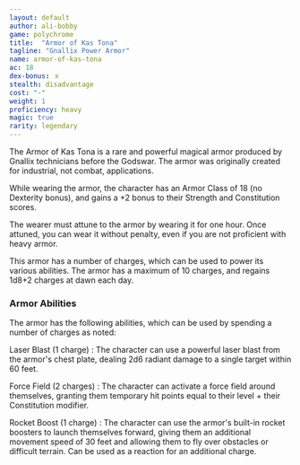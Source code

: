 ```yaml
---
layout: default
author: ali-bobby
game: polychrome
title:  "Armor of Kas Tona"
tagline: "Gnallix Power Armor"
name: armor-of-kas-tona
ac: 18
dex-bonus: ｘ
stealth: disadvantage
cost: "-"
weight: 1
proficiency: heavy
magic: true
rarity: legendary
---
```


The Armor of Kas Tona is a rare and powerful magical armor produced by Gnallix technicians before the Godswar. The armor was originally created for industrial, not combat, applications.

While wearing the armor, the character has an Armor Class of 18 (no Dexterity bonus), and gains a +2 bonus to their Strength and Constitution scores.

The wearer must attune to the armor by wearing it for one hour. Once attuned, you can wear it without penalty, even if you are not proficient with heavy armor.

This armor has a number of charges, which can be used to power its various abilities. The armor has a maximum of 10 charges, and regains 1d8+2 charges at dawn each day.

### Armor Abilities
The armor has the following abilities, which can be used by spending a number of charges as noted:

Laser Blast (1 charge)
: The character can use a powerful laser blast from the armor's chest plate, dealing 2d6 radiant damage to a single target within 60 feet.

Force Field (2 charges)
: The character can activate a force field around themselves, granting them temporary hit points equal to their level + their Constitution modifier.

Rocket Boost (1 charge)
: The character can use the armor's built-in rocket boosters to launch themselves forward, giving them an additional movement speed of 30 feet and allowing them to fly over obstacles or difficult terrain. Can be used as a reaction for an additional charge.
